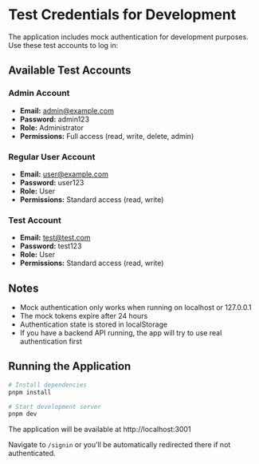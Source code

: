 # Test Credentials for Development

The application includes mock authentication for development purposes. Use these test accounts to log in:

## Available Test Accounts

### Admin Account
- **Email:** admin@example.com
- **Password:** admin123
- **Role:** Administrator
- **Permissions:** Full access (read, write, delete, admin)

### Regular User Account
- **Email:** user@example.com
- **Password:** user123
- **Role:** User
- **Permissions:** Standard access (read, write)

### Test Account
- **Email:** test@test.com
- **Password:** test123
- **Role:** User
- **Permissions:** Standard access (read, write)

## Notes

- Mock authentication only works when running on localhost or 127.0.0.1
- The mock tokens expire after 24 hours
- Authentication state is stored in localStorage
- If you have a backend API running, the app will try to use real authentication first

## Running the Application

```bash
# Install dependencies
pnpm install

# Start development server
pnpm dev
```

The application will be available at http://localhost:3001

Navigate to `/signin` or you'll be automatically redirected there if not authenticated.